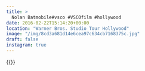 ```yaml
---
title: >
  Nolan Batmobile#vsco #VSCOfilm #hollywood
date: 2016-02-22T15:14:20+00:00
location: "Warner Bros. Studio Tour Hollywood"
image: "/img/8cd3a681d14e6cea97c634cb7168375c.jpg"
draft: false
instagram: true
---
```


{{<photo src="/img/8cd3a681d14e6cea97c634cb7168375c.jpg">}}
